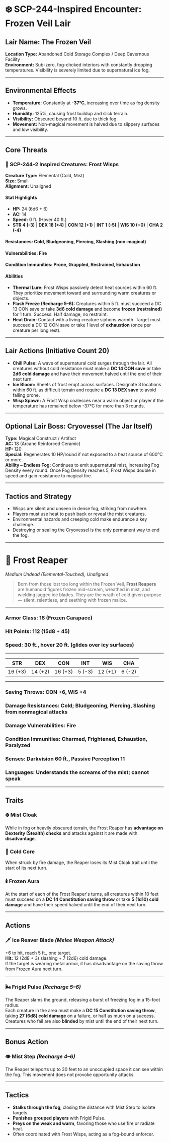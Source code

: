 # ❄️ SCP-244-Inspired Encounter: Frozen Veil Lair

## **Lair Name:** The Frozen Veil

**Location Type:** Abandoned Cold Storage Complex / Deep Cavernous Facility  
**Environment:** Sub-zero, fog-choked interiors with constantly dropping temperatures. Visibility is severely limited due to supernatural ice fog.

---

## **Environmental Effects**

- **Temperature:** Constantly at **-37°C**, increasing over time as fog density grows.
- **Humidity:** 125%, causing frost buildup and slick terrain.
- **Visibility:** Obscured beyond 10 ft. due to thick fog.
- **Movement:** Non-magical movement is halved due to slippery surfaces and low visibility.

---

## **Core Threats**

### 🧊 SCP-244-2 Inspired Creatures: Frost Wisps

**Creature Type:** Elemental (Cold, Mist)  
**Size:** Small  
**Alignment:** Unaligned

#### **Stat Highlights**

- **HP:** 24 (6d6 + 6)
- **AC:** 14
- **Speed:** 0 ft. (Hover 40 ft.)
- **STR 4 (-3)** | **DEX 18 (+4)** | **CON 12 (+1)** | **INT 1 (-5)** | **WIS 10 (+0)** | **CHA 2 (-4)**

#### **Resistances:** Cold, Bludgeoning, Piercing, Slashing (non-magical)

#### **Vulnerabilities:** Fire

#### **Condition Immunities:** Prone, Grappled, Restrained, Exhaustion

#### **Abilities**

- **Thermal Lure:** Frost Wisps passively detect heat sources within 60 ft. They prioritize movement toward and surrounding warm creatures or objects.
- **Flash Freeze (Recharge 5–6):** Creatures within 5 ft. must succeed a DC 13 CON save or take **3d6 cold damage** and become **frozen (restrained)** for 1 turn. Success: Half damage, no restraint.
- **Heat Drain:** Contact with a living creature siphons warmth. Target must succeed a DC 12 CON save or take 1 level of **exhaustion** (once per creature per long rest).

---

## **Lair Actions (Initiative Count 20)**

- **Chill Pulse:** A wave of supernatural cold surges through the lair. All creatures without cold resistance must make a **DC 14 CON save** or take **2d6 cold damage** and have their movement halved until the end of their next turn.
- **Ice Bloom:** Sheets of frost erupt across surfaces. Designate 3 locations within 60 ft. as difficult terrain and require a **DC 13 DEX save** to avoid falling prone.
- **Wisp Spawn:** A Frost Wisp coalesces near a warm object or player if the temperature has remained below -37°C for more than 3 rounds.

---

## **Optional Lair Boss: Cryovessel (The Jar Itself)**

**Type:** Magical Construct / Artifact  
**AC:** 18 (Arcane Reinforced Ceramic)  
**HP:** 120  
**Special:** Regenerates 10 HP/round if not exposed to a heat source of 600°C or more.  
**Ability – Endless Fog:** Continues to emit supernatural mist, increasing Fog Density every round. Once Fog Density reaches 5, Frost Wisps double in speed and gain resistance to magical fire.

---

## **Tactics and Strategy**

- Wisps are silent and unseen in dense fog, striking from nowhere.
- Players must use heat to push back or reveal the mist creatures.
- Environmental hazards and creeping cold make endurance a key challenge.
- Destroying or sealing the Cryovessel is the only permanent way to end the fog.

---

# 🧊 Frost Reaper

_Medium Undead (Elemental-Touched), Unaligned_

> Born from those lost too long within the Frozen Veil, **Frost Reapers** are humanoid figures frozen mid-scream, wreathed in mist, and wielding jagged ice blades. They are the wrath of cold given purpose — silent, relentless, and seething with frozen malice.

---

### **Armor Class:** 16 (Frozen Carapace)

### **Hit Points:** 112 (15d8 + 45)

### **Speed:** 30 ft., hover 20 ft. (glides over icy surfaces)

---

| STR     | DEX     | CON     | INT    | WIS     | CHA    |
| ------- | ------- | ------- | ------ | ------- | ------ |
| 16 (+3) | 14 (+2) | 16 (+3) | 5 (-3) | 12 (+1) | 6 (-2) |

---

### **Saving Throws:** CON +6, WIS +4

### **Damage Resistances:** Cold; Bludgeoning, Piercing, Slashing from nonmagical attacks

### **Damage Vulnerabilities:** Fire

### **Condition Immunities:** Charmed, Frightened, Exhaustion, Paralyzed

### **Senses:** Darkvision 60 ft., Passive Perception 11

### **Languages:** Understands the screams of the mist; cannot speak

---

## **Traits**

### ❄️ **Mist Cloak**

While in fog or heavily obscured terrain, the Frost Reaper has **advantage on Dexterity (Stealth) checks** and attacks against it are made with **disadvantage**.

### 🧊 **Cold Core**

When struck by fire damage, the Reaper loses its Mist Cloak trait until the start of its next turn.

### 🕯️ **Frozen Aura**

At the start of each of the Frost Reaper's turns, all creatures within 10 feet must succeed on a **DC 14 Constitution saving throw** or take **5 (1d10) cold damage** and have their speed halved until the end of their next turn.

---

## **Actions**

### 🗡️ **Ice Reaver Blade** _(Melee Weapon Attack)_

+6 to hit, reach 5 ft., one target.  
**Hit:** 12 (2d8 + 3) slashing + 7 (2d6) cold damage.  
If the target is wearing metal armor, it has disadvantage on the saving throw from Frozen Aura next turn.

---

### 🌬️ **Frigid Pulse** _(Recharge 5–6)_

The Reaper slams the ground, releasing a burst of freezing fog in a 15-foot radius.  
Each creature in the area must make a **DC 15 Constitution saving throw**, taking **27 (6d8) cold damage** on a failure, or half as much on a success.  
Creatures who fail are also **blinded** by mist until the end of their next turn.

---

## **Bonus Action**

### 👁️ **Mist Step** _(Recharge 4–6)_

The Reaper teleports up to 30 feet to an unoccupied space it can see within the fog. This movement does not provoke opportunity attacks.

---

## **Tactics**

- **Stalks through the fog**, closing the distance with Mist Step to isolate targets.
- **Punishes grouped players** with Frigid Pulse.
- **Preys on the weak and warm**, favoring those who use fire or radiate heat.
- Often coordinated with Frost Wisps, acting as a fog-bound enforcer.
